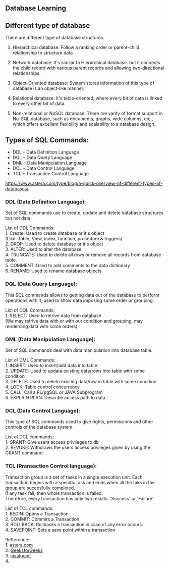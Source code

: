 <!-- # Database Learning -->

## Database Learning

## Different type of database
There are different type of database structures:
1. Hierarchical database:
   Follow a ranking order or parent-child relationship to structure data.

2. Network database:
   It's similar to Hierarchical database. but it connects the child record with various parent records and allowing two-directional relationships.

3. Object-Oriented database:
   System stores information of this type of database is an object-like manner.

4. Relational database:
   It's table-oriented, where every bit of data is linked to every other bit of data.

5. Non-relational or NoSQL database:
   There are varity of format support in No-SQL database, such as documents, graphs, wide columns, etc., which offers excellent flexibility and scalability to a database design.

## Types of SQL Commands:
- DDL – Data Definition Language <br>
- DQL – Data Query Language
- DML – Data Manipulation Language
- DCL – Data Control Language
- TCL – Transaction Control Language


https://www.astera.com/type/blog/a-quick-overview-of-different-types-of-databases/

### DDL (Data Definition Language):
Set of SQL commands use to create, update and delete database structures but not data. <br>

List of DDL Commands:<br>
    1. Create: Used to create database or it's object<br>
        (Like: Table, View, index, function, procedure & triggers)<br>
    2. DROP: Used to delete database or it's object<br>
    3. ALTER: Used to alter the database<br>
    4. TRUNCATE: Used to delete all rows or remove all records from database table.<br>
    5. COMMENT: Used to add comments to the data dictionary<br>
    6. RENAME: Used to rename database objects.<br>


### DQL (Data Query Language):
This SQL commands allows to getting data out of the database to perform operations with it, used to show data imposing some order or grouping.<br>

List of DQL Commands:<br>
    1. SELECT: Used to retrive data from database<br>
        (We may retrive data with or with out condition and grouping, may renderding data with some orders)<br>

### DML (Data Manipulation Language):
Set of SQL commands deal with data manipulation into database table.<br>

List of DML Commands:<br>
    1. INSERT: Used to insert/add data into table<br>
    2. UPDATE: Used to updata existing data/rows into table with some condition<br>
    3. DELETE: Used to delete existing data/row in table with some condition<br>
    4. LOCK: Table control concurrency<br>
    5. CALL: Call a PL/pgSQL or JAVA Subprogram<br>
    6. EXPLAIN PLAN: Describe access path to data<br>

### DCL (Data Control Language):
This type of SQL commands used to give rights, permissions and other controls of the database system.<br>

List of DCL commands:<br>
    1. GRANT: Give users access privileges to db<br>
    2. REVOKE: Withdraws the users access privileges given by using the GRANT command.<br>

### TCL (Rransaction Control language):
Transaction group is a set of tasks in a single execution unit. Each transaction begins with a specific task and ends when all the taks in the group are succesfully completed.<br> 
If any task fail, then whole transaction is failed. <br>
Therefore, every transaction has only two results: 'Success' or 'Failure'.<br>

List of TCL commands:<br>
    1. BEGIN: Opens a Transaction<br>
    2. COMMIT: Commits a Transaction<br>
    3. ROLLBACK: Rollbacks a transaction in case of any error occurs.<br>
    4. SAVEPOINT: Sets a save point within a transaction<br>




Refference:<br>
    1. [astera.com](https://www.astera.com/type/blog/a-quick-overview-of-different-types-of-databases/)<br>
    2. [GeeksforGeeks](https://www.geeksforgeeks.org/sql-ddl-dql-dml-dcl-tcl-commands/)<br>
    3. [javatpoint](https://www.javatpoint.com/dbms-sql-command)<br>
    4. 




